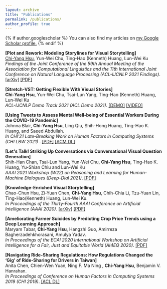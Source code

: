 ```yaml
---
layout: archive
title: "Publications"
permalink: /publications/
author_profile: true
---
```


{% if author.googlescholar %}
  You can also find my articles on <u><a href="{{author.googlescholar}}">my Google Scholar profile</a>.</u>
{% endif %}

<b>[Plot and Rework: Modeling Storylines for Visual Storytelling]</b> 
<br><u>Chi-Yang Hsu</u>, Yun-Wei Chu, Ting-Hao (Kenneth) Huang, Lun-Wei Ku
<br>
<i>Findings of the Joint Conference of the 59th Annual Meeting of the Association for Computational Linguistics and the 11th International Joint Conference on Natural Language Processing (ACL-IJCNLP 2021 Findings)</i>. [[arXiv]](https://arxiv.org/abs/2105.06950?context=cs.AI) [[PDF]](https://arxiv.org/pdf/2105.06950)
<br>

<b>[Stretch-VST: Getting Flexible With Visual Stories]</b> 
<br><b>Chi-Yang Hsu</b>, Yun-Wei Chu, Tsai-Lun Yang, Ting-Hao (Kenneth) Huang, Lun-Wei Ku
<br>
<i>ACL-IJCNLP Demo Track 2021 (ACL Demo 2021)</i>.  [[DEMO]](https://doraemon.iis.sinica.edu.tw/acldemo/index.html) [[VIDEO]](https://youtu.be/-uF8IV6T1NU) <!-- [[PDF]]() -->
<br>

<b>[Using Tweets to Assess Mental Well-being of Essential Workers  During the COVID-19 Pandemic]</b> 
<br>Johnna Blair, <b>Chi-Yang Hsu</b>, Ling Qiu, Shih-Hong Huang, Ting-Hao K. Huang, and Saeed Abdullah.
<br>
<i>In CHI'21 Late-Breaking Work on Human Factors in Computing Systems (CHI LBW 2021) </i>. [[PDF]](/files/CHI_LBW_2021__1column.pdf) [[ACM DL]](https://dl.acm.org/doi/abs/10.1145/3411763.3451612)
<br>

<b>[Let's Talk! Striking Up Conversations via Conversational Visual Question Generation]</b> 
<br>Shih-Han Chan, Tsai-Lun Yang, Yun-Wei Chu, <b>Chi-Yang Hsu</b>, Ting-Hao K. Huang, Yu-Shian Chiu and Lun-Wei Ku
<br>
<i>AAAI 2021 Workshop (W22) on Reasoning and Learning for Human-Machine Dialogues (Deep-Dial 2021)</i>.  [[PDF]](/files/2021-deep-dial.pdf)
<br>

<b>[Knowledge-Enriched Visual Storytelling]</b> 
<br>Chao-Chun Hsu, Zi-Yuan Chen, <b>Chi-Yang Hsu</b>, Chih-Chia Li, Tzu-Yuan Lin, Ting-Hao(Kenneth) Huang, Lun-Wei Ku. 
<br>
<i>In Proceedings of the Thirty-Fourth AAAI Conference on Artificial Intelligence (AAAI 2020)</i>. [[arXiv]](https://arxiv.org/abs/1912.01496) [[PDF]](https://arxiv.org/abs/1912.01496.pdf)
<br>

<b>[Ameliorating Farmer Suicides by Predicting Crop Price Trends using a Deep Learning Approach]</b> 
<br>Maryam Tabar, <b>Chi-Yang Hsu</b>, Hangzhi Guo, Amirreza Bagherzadehkhorasani, Amulya Yadav. 
<br>
<i>In Proceedings of the ECAI 2020 International Workshop on Artificial Intelligence for a Fair, Just and Equitable World (AI4EQ 2020)</i>. [[PDF]](/files/AI4EQ_price_trend.pdf)
<br>

<b>[Navigating Ride-Sharing Regulations: How Regulations Changed the ‘Gig’ of Ride-Sharing for Drivers in Taiwan]</b> 
<br>Anita Chen, Chien-Wen Yuan, Ning F. Ma Ning , <b>Chi-Yang Hsu</b>, Benjamin V. Hanrahan. 
<br>
<i>In Proceedings of Conference on Human Factors in Computing Systems 2019 (CHI 2019)</i>. [[ACL DL]](https://dl.acm.org/doi/10.1145/3290605.3300366)
<br>

